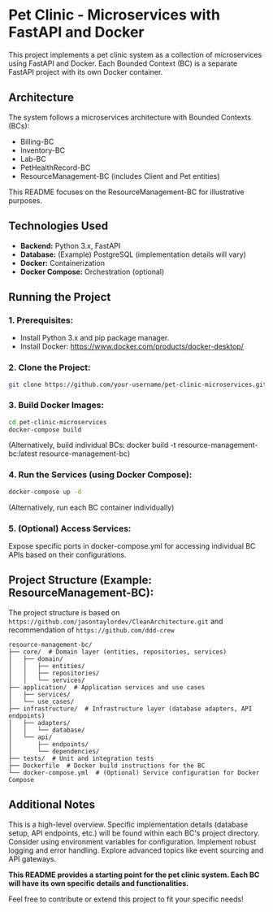 # Pet Clinic - Microservices with FastAPI and Docker
This project implements a pet clinic system as a collection of microservices using FastAPI and Docker. Each Bounded Context (BC) is a separate FastAPI project with its own Docker container.

## Architecture
The system follows a microservices architecture with Bounded Contexts (BCs):

- Billing-BC
- Inventory-BC
- Lab-BC
- PetHealthRecord-BC
- ResourceManagement-BC (includes Client and Pet entities)

This README focuses on the ResourceManagement-BC for illustrative purposes.

## Technologies Used
- **Backend:** Python 3.x, FastAPI
- **Database:** (Example) PostgreSQL (implementation details will vary)
- **Docker:** Containerization
- **Docker Compose:** Orchestration (optional)

## Running the Project

### 1. Prerequisites:
- Install Python 3.x and pip package manager.
- Install Docker: https://www.docker.com/products/docker-desktop/

### 2. Clone the Project:
```Bash
git clone https://github.com/your-username/pet-clinic-microservices.git
```


### 3. Build Docker Images:
```Bash
cd pet-clinic-microservices
docker-compose build
```
(Alternatively, build individual BCs: docker build -t resource-management-bc:latest resource-management-bc)

### 4. Run the Services (using Docker Compose):
```Bash
docker-compose up -d
```
(Alternatively, run each BC container individually)

### 5. (Optional) Access Services:
Expose specific ports in docker-compose.yml for accessing individual BC APIs based on their configurations.

## Project Structure (Example: ResourceManagement-BC):
The project structure is based on `https://github.com/jasontaylordev/CleanArchitecture.git` and recommendation of `https://github.com/ddd-crew`
```
resource-management-bc/
├── core/  # Domain layer (entities, repositories, services)
│   ├── domain/
│   │   ├── entities/
│   │   ├── repositories/
│   │   └── services/
├── application/  # Application services and use cases
│   ├── services/
│   └── use_cases/
├── infrastructure/  # Infrastructure layer (database adapters, API endpoints)
│   ├── adapters/
│   │   └── database/
│   └── api/
│       ├── endpoints/
│       └── dependencies/
├── tests/  # Unit and integration tests
├── Dockerfile  # Docker build instructions for the BC
└── docker-compose.yml  # (Optional) Service configuration for Docker Compose
```
## Additional Notes
This is a high-level overview. Specific implementation details (database setup, API endpoints, etc.) will be found within each BC's project directory.
Consider using environment variables for configuration.
Implement robust logging and error handling.
Explore advanced topics like event sourcing and API gateways.

**This README provides a starting point for the pet clinic system. Each BC will have its own specific details and functionalities.**

Feel free to contribute or extend this project to fit your specific needs!